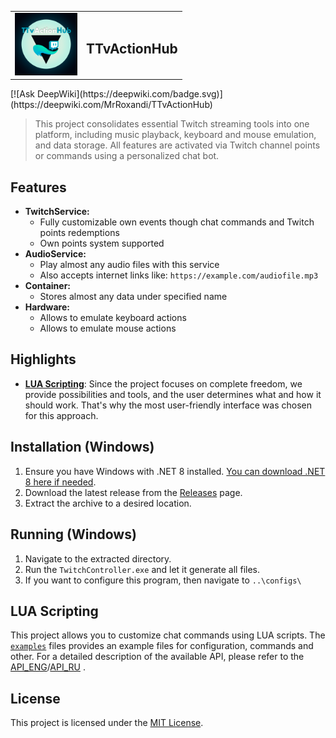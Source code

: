<div width="100%" display="flex" justify-content="center" align-items="center">
    <table>
    <tr>
        <td>
            <img src="readme-assets/loog.png" alt="Logo" width="100">
        </td>
        <td>
            <h2>TTvActionHub</h2>
        </td>
    </tr>
  </table>
</div>
[![Ask DeepWiki](https://deepwiki.com/badge.svg)](https://deepwiki.com/MrRoxandi/TTvActionHub)

> This project consolidates essential Twitch streaming tools into one platform, including music playback, keyboard and mouse emulation, and data storage. All features are activated via Twitch channel points or commands using a personalized chat bot.

## Features

- **TwitchService:**
  - Fully customizable own events though chat commands and Twitch points redemptions
  - Own points system supported
- **AudioService:**
  - Play almost any audio files with this service
  - Also accepts internet links like: `https://example.com/audiofile.mp3`
- **Container:**
  - Stores almost any data under specified name
- **Hardware:**
  - Allows to emulate keyboard actions
  - Allows to emulate mouse actions

## Highlights

- **[LUA Scripting](#lua-scripting)**: Since the project focuses on complete freedom, we provide possibilities and tools, and the user determines what and how it should work. That's why the most user-friendly interface was chosen for this approach.

## Installation (Windows)

1. Ensure you have Windows with .NET 8 installed. [You can download .NET 8 here if needed](https://dotnet.microsoft.com/en-us/download).
2. Download the latest release from the [Releases](https://github.com/MrRoxandi/TwitchController/releases) page.
3. Extract the archive to a desired location.

## Running (Windows)

1. Navigate to the extracted directory.
2. Run the `TwitchController.exe` and let it generate all files.
3. If you want to configure this program, then navigate to `..\configs\`

## LUA Scripting

This project allows you to customize chat commands using LUA scripts. The [`examples`](TTvActionHub/example/) files provides an example files for configuration, commands and other. For a detailed description of the available API, please refer to the [API_ENG](TTvActionHub/API_ENG.md)/[API_RU](TTvActionHub/API_RU.md) .

## License

This project is licensed under the [MIT License](LICENSE.txt).
